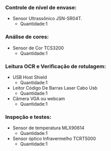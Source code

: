 ### Controle de nível de envase:
- Sensor Ultrassônico JSN-SR04T.  
  - Quantidade:1  
### Análise de cores:  
- Sensor de Cor TCS3200  
  - Quantidade:1  
### Leitura OCR e Verificação de rotulagem:
- USB Host Shield  
  - Quantidade:1  
- Leitor Código De Barras Laser Cabo Usb  
  - Quantidade:1  
- Câmera VGA ou webcam  
  - Quantidade:1  
### Inspeção e testes:
- Sensor de temperatura MLX90614  
  - Quantidade:1  
- Sensor óptico Infravermelho TCRT5000  
  - Quantidade:1  
